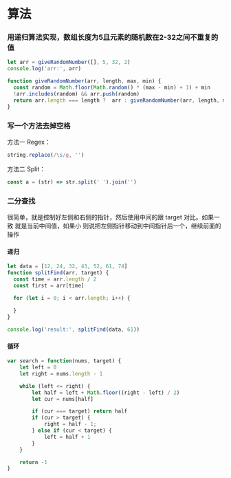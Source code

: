 # 算法

### 用递归算法实现，数组长度为5且元素的随机数在2-32之间不重复的值

```js
let arr = giveRandomNumber([], 5, 32, 2)
console.log('arr:', arr)

function giveRandomNumber(arr, length, max, min) {
  const random = Math.floor(Math.random() * (max - min) + 1) + min
  !arr.includes(random) && arr.push(random)
  return arr.length === length ?  arr : giveRandomNumber(arr, length, max, min)
}
```

### 写一个方法去掉空格

方法一 Regex：

```js
string.replace(/\s/g, '')
```

方法二 Split：

```js
const a = (str) => str.split(' ').join('')
```

### 二分查找

很简单，就是控制好左侧和右侧的指针，然后使用中间的跟 target 对比。如果一致 就是当前中间值，如果小 则说把左侧指针移动到中间指针后一个，继续前面的操作

#### 递归

```js
let data = [12, 24, 32, 43, 52, 61, 74]
function splitFind(arr, target) {
  const time = arr.length / 2
  const first = arr[time]

  for (let i = 0; i < arr.length; i++) {
  
  }
}

console.log('result:', splitFind(data, 61))
```

#### 循环

```js
var search = function(nums, target) {
    let left = 0
    let right = nums.length - 1

    while (left <= right) {
        let half = left + Math.floor((right - left) / 2)
        let cur = nums[half]

        if (cur === target) return half
        if (cur > target) {
            right = half - 1;
        } else if (cur < target) {
            left = half + 1
        }
    }

    return -1
}
```
